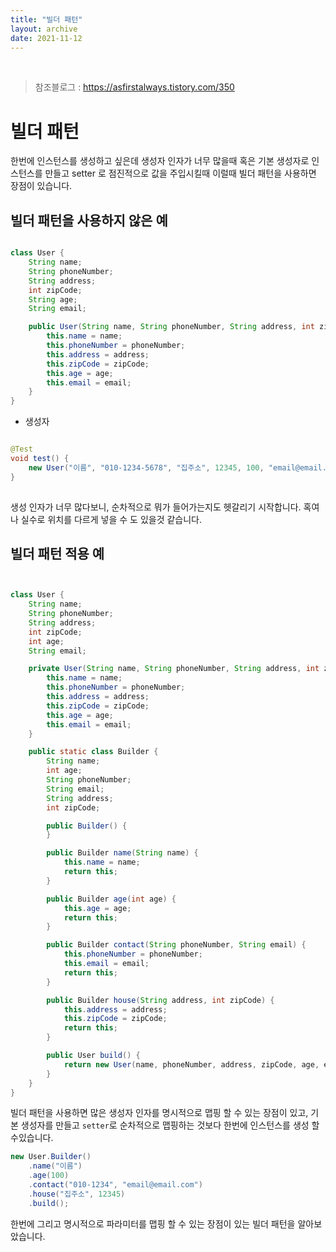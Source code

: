 ```yaml
---
title: "빌더 패턴"  
layout: archive  
date: 2021-11-12
---
```


<br>

> 참조블로그 : https://asfirstalways.tistory.com/350


# 빌더 패턴



한번에 인스턴스를 생성하고 싶은데 생성자 인자가 너무 많을때 혹은 기본 생성자로 인스턴스를 만들고 setter 로 점진적으로 값을 주입시킬때 이럴때 빌더 패턴을 사용하면 장점이 있습니다.

## 빌더 패턴을 사용하지 않은 예

```java

class User {
    String name;
    String phoneNumber;
    String address;
    int zipCode;
    String age;
    String email;

    public User(String name, String phoneNumber, String address, int zipCode, int age, String email) {
        this.name = name;
        this.phoneNumber = phoneNumber;
        this.address = address;
        this.zipCode = zipCode;
        this.age = age;
        this.email = email;
    }
}

```

- 생성자

```java 

@Test
void test() {
    new User("이름", "010-1234-5678", "집주소", 12345, 100, "email@email.com");
}
 
```

생성 인자가 너무 많다보니, 순차적으로 뭐가 들어가는지도 헷갈리기 시작합니다. 혹여나 실수로 위치를 다르게 넣을 수 도 있을것 같습니다.

## 빌더 패턴 적용 예

```java 


class User {
    String name;
    String phoneNumber;
    String address;
    int zipCode;
    int age;
    String email;

    private User(String name, String phoneNumber, String address, int zipCode, int age, String email) {
        this.name = name;
        this.phoneNumber = phoneNumber;
        this.address = address;
        this.zipCode = zipCode;
        this.age = age;
        this.email = email;
    }

    public static class Builder {
        String name;
        int age;
        String phoneNumber;
        String email;
        String address;
        int zipCode;

        public Builder() {
        }

        public Builder name(String name) {
            this.name = name;
            return this;
        }

        public Builder age(int age) {
            this.age = age;
            return this;
        }

        public Builder contact(String phoneNumber, String email) {
            this.phoneNumber = phoneNumber;
            this.email = email;
            return this;
        }

        public Builder house(String address, int zipCode) {
            this.address = address;
            this.zipCode = zipCode;
            return this;
        }

        public User build() {
            return new User(name, phoneNumber, address, zipCode, age, email);
        }
    }
}
```

빌더 패턴을 사용하면 많은 생성자 인자를 명시적으로 맵핑 할 수 있는 장점이 있고, 기본 생성자를 만들고 `setter`로 순차적으로 맵핑하는 것보다
한번에 인스턴스를 생성 할 수있습니다.

```java 
new User.Builder()
    .name("이름")
    .age(100)
    .contact("010-1234", "email@email.com")
    .house("집주소", 12345)
    .build();
```

한번에 그리고 명시적으로 파라미터를 맵핑 할 수 있는 장점이 있는 빌더 패턴을 알아보았습니다. 
